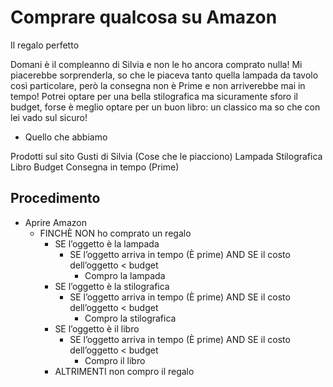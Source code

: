 # Comprare qualcosa su Amazon

Il regalo perfetto

Domani è il compleanno di Silvia e non le ho ancora comprato nulla! Mi piacerebbe sorprenderla, so che le piaceva tanto quella lampada da tavolo così particolare, però la consegna non è Prime e non arriverebbe mai in tempo! Potrei optare per una bella stilografica ma sicuramente sforo il budget, forse è meglio optare per un buon libro: un classico ma so che con lei vado sul sicuro!

- Quello che abbiamo

Prodotti sul sito
Gusti di Silvia (Cose che le piacciono)
Lampada
Stilografica
Libro
Budget
Consegna in tempo (Prime)

## Procedimento

- Aprire Amazon
  - FINCHÈ NON ho comprato un regalo
    - SE l’oggetto è la lampada
      - SE l’oggetto arriva in tempo (È prime) AND SE il costo dell’oggetto < budget
        - Compro la lampada
    - SE l’oggetto è la stilografica
      - SE l’oggetto arriva in tempo (È prime) AND SE il costo dell’oggetto < budget
        - Compro la stilografica
    - SE l’oggetto è il libro
      - SE l’oggetto arriva in tempo (È prime) AND SE il costo dell’oggetto < budget
        - Compro il libro
    - ALTRIMENTI non compro il regalo
